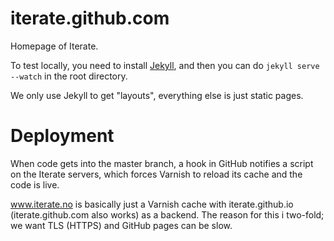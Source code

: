 iterate.github.com
==================

Homepage of Iterate.

To test locally, you need to install [Jekyll](http://jekyllrb.com/docs/installation/),
and then you can do `jekyll serve --watch` in the root directory.

We only use Jekyll to get "layouts", everything else is just static pages.


Deployment
==========

When code gets into the master branch, a hook in GitHub notifies a script on the Iterate servers,
which forces Varnish to reload its cache and the code is live.

www.iterate.no is basically just a Varnish cache with iterate.github.io (iterate.github.com also works) as a backend.
The reason for this i two-fold; we want TLS (HTTPS) and GitHub pages can be slow.
